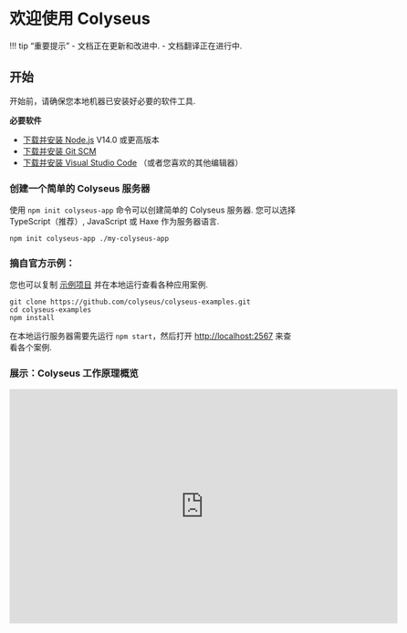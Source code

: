 # 欢迎使用 Colyseus

!!! tip “重要提示”
    - 文档正在更新和改进中.
    - 文档翻译正在进行中.



## 开始

开始前，请确保您本地机器已安装好必要的软件工具.

**必要软件**

- [下载并安装 Node.js](https://nodejs.org/) V14.0 或更高版本
- [下载并安装 Git SCM](https://git-scm.com/downloads)
- [下载并安装 Visual Studio Code](https://code.visualstudio.com/) （或者您喜欢的其他编辑器）

### 创建一个简单的 Colyseus 服务器

使用 `npm init colyseus-app` 命令可以创建简单的 Colyseus 服务器. 您可以选择 TypeScript（推荐）, JavaScript 或 Haxe 作为服务器语言.

```
npm init colyseus-app ./my-colyseus-app
```

### 摘自官方示例：

您也可以复制 [示例项目](https://github.com/colyseus/colyseus-examples) 并在本地运行查看各种应用案例.

```
git clone https://github.com/colyseus/colyseus-examples.git
cd colyseus-examples
npm install
```

在本地运行服务器需要先运行 `npm start`，然后打开 [http://localhost:2567](http://localhost:2567) 来查看各个案例.

### 展示：Colyseus 工作原理概览

<center>
    <iframe src="https://docs.google.com/presentation/d/e/2PACX-1vSjJtmU-SIkng_bFQ5z1000M6nPSoAoQL54j0Y_Cbg7R5tRe9FXLKaBmcKbY_iyEpnMqQGDjx_335QJ/embed?start=false&loop=false&delayms=3000" frameborder="0" width="680" height="411" allowfullscreen="true" mozallowfullscreen="true" webkitallowfullscreen="true"></iframe>
</center>
